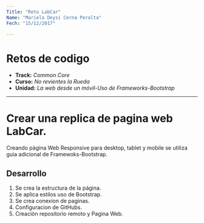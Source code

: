 ```yaml
---
Title: "Reto LabCar"
Name: "Mariela Deysi Cerna Peralta"
Fech: "15/12/2017"

---
```

# Retos de codigo

* **Track:** _Common Core_
* **Curso:** _No revientes la Rueda_
* **Unidad:** _La web desde un móvil-Uso de Frameworks-Bootstrap_

***
# Crear una replica de pagina web LabCar.
Creando pàgina Web Responsive para desktop, tablet y mobile se utiliza guia adicional de Framewoks-Bootstrap.

## Desarrollo
1. Se crea la estructura de la página.
2. Se aplica estilos uso de Bootstrap.
3. Se crea conexion de paginas.
4. Configuracion de GitHubs.
5. Creaciòn repositorio remoto y Pagina Web.
